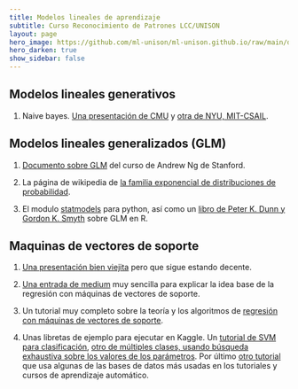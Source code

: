 ```yaml
---
title: Modelos lineales de aprendizaje 
subtitle: Curso Reconocimiento de Patrones LCC/UNISON
layout: page
hero_image: https://github.com/ml-unison/ml-unison.github.io/raw/main/docs/img/alt-banner.jpg
hero_darken: true
show_sidebar: false
---
```


## Modelos lineales generativos

1. Naive bayes. [Una presentación de CMU](https://www.cs.cmu.edu/~10601b/slides/NBayes.pdf) y [otra de NYU, MIT-CSAIL](https://people.csail.mit.edu/dsontag/courses/ml12/slides/lecture17.pdf). 


## Modelos lineales generalizados (GLM)

1. [Documento sobre GLM](https://see.stanford.edu/materials/aimlcs229/cs229-notes1.pdf) del curso de Andrew Ng de Stanford.

2. La página de wikipedia de [la familia exponencial de distribuciones de probabilidad](https://en.wikipedia.org/wiki/Exponential_family).

3. El modulo [statmodels](https://www.statsmodels.org/stable/index.html) para python, así como un [libro de Peter K. Dunn y Gordon K. Smyth](https://d1wqtxts1xzle7.cloudfront.net/61444643/Generalized_Linear_Models_With_Examples_in_R_-_Dunn20191206-26902-1wyc454.pdf?1575666085=&response-content-disposition=inline%3B+filename%3DSpringer_Texts_in_Statistics_Generalized.pdf&Expires=1644976171&Signature=XAljoYucQiNFVSvkjfXLhJLCK2my2VYBI4zXuekqBNZzgH8hKv1suPVXVBU8pX48nWSQ9fobuh9zfMGd9qnZfo7cINvdpCxiOukHD2RpYodnTDtmQf~~P2oEE1hcX6y2OlPLr4UekzaSeQpVfL4RjelZ3u7Xjn3lMrGEKab5-7s8qw7mIqCXCteT2Rd-Xpyjp7QuYP7VkO6di1eiuL3c4cwdjhQD4u4By0LmHjDOpkUTWsBqA1VY68TtyTBMm8qXdLqr2GqaJTV~XvNWxE~Rxtwd-Z7sx9ll7xES4zD1D4ni52RKWayQJwGoeNG~jF2o0gIfQkWbwv5L1exk9n4pFg__&Key-Pair-Id=APKAJLOHF5GGSLRBV4ZA) sobre GLM en R.


## Maquinas de vectores de soporte

1. [Una presentación bien viejita](https://github.com/mcd-unison/aaa-curso/raw/main/slides/svm_presentacion.pdf) pero que sigue estando decente.

2. [Una entrada de medium](https://towardsdatascience.com/an-introduction-to-support-vector-regression-svr-a3ebc1672c2) muy sencilla para explicar la idea base de la regresión con máquinas de vectores de soporte.

3. Un tutorial muy completo sobre la teoría y los algoritmos de [regresión con máquinas de vectores de soporte](https://alex.smola.org/papers/2004/SmoSch04.pdf).

4. Unas libretas de ejemplo para ejecutar en Kaggle. Un [tutorial de SVM para clasificación](https://www.kaggle.com/prashant111/svm-classifier-tutorial), [otro de múltiples clases, usando búsqueda exhaustiva sobre los valores de los parámetros](https://www.kaggle.com/pranathichunduru/svm-for-multiclass-classification/notebook). Por último [otro tutorial](https://www.kaggle.com/faressayah/support-vector-machine-pca-tutorial-for-beginner/notebook) que usa algunas de las bases de datos más usadas en los tutoriales y cursos de aprendizaje automático.








